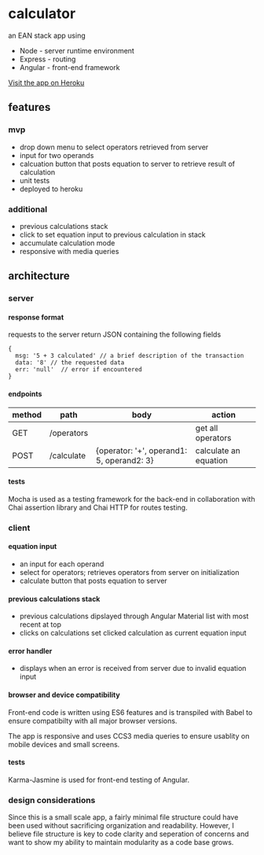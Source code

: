 # calculator
an EAN stack app using 
  * Node - server runtime environment
  * Express - routing
  * Angular - front-end framework
 
[Visit the app on Heroku](http://calculator-ankihg.herokuapp.com/)

## features
### mvp
 * drop down menu to select operators retrieved from server
 * input for two operands
 * calcuation button that posts equation to server to retrieve result of calculation
 * unit tests
 * deployed to heroku

### additional
 * previous calculations stack
 * click to set equation input to previous calculation in stack
 * accumulate calculation mode
 * responsive with media queries

## architecture

### server
#### response format
requests to the server return JSON containing the following fields
```
{
  msg: '5 + 3 calculated' // a brief description of the transaction
  data: '8' // the requested data
  err: 'null'  // error if encountered
}
```

#### endpoints
method | path | body | action
--- | --- | --- | ---
GET | /operators | | get all operators
POST | /calculate | {operator: '+', operand1: 5, operand2: 3} | calculate an equation

#### tests
Mocha is used as a testing framework for the back-end in collaboration with Chai assertion library and Chai HTTP for routes testing.

### client
#### equation input
 * an input for each operand
 * select for operators; retrieves operators from server on initialization
 * calculate button that posts equation to server

#### previous calculations stack
 * previous calculations dipslayed through Angular Material list with most recent at top
 * clicks on calculations set clicked calculation as current equation input

#### error handler
 * displays when an error is received from server due to invalid equation input

#### browser and device compatibility
Front-end code is written using ES6 features and is transpiled with Babel to ensure compatibilty with all major browser versions.

The app is responsive and uses CCS3 media queries to ensure usablity on mobile devices and small screens.

#### tests
Karma-Jasmine is used for front-end testing of Angular.

### design considerations
Since this is a small scale app, a fairly minimal file structure could have been used without sacrificing organization and readability.  However, I believe file structure is key to code clarity and seperation of concerns and want to show my ability to maintain modularity as a code base grows.
